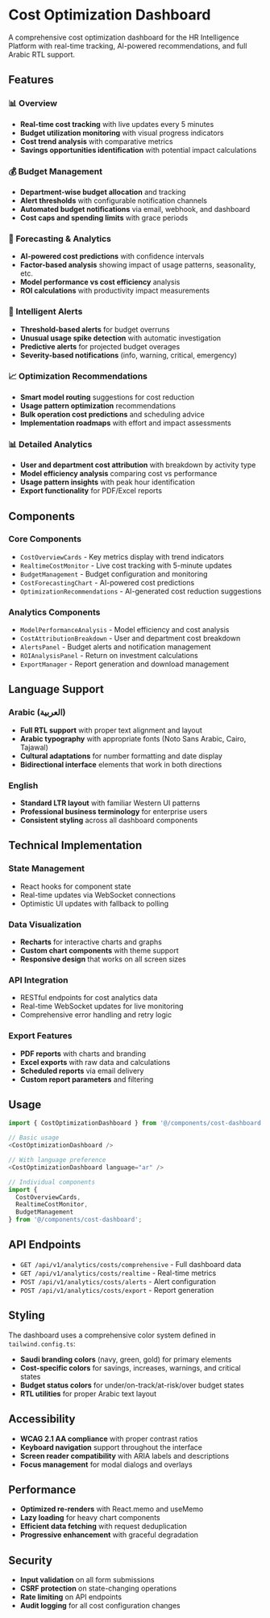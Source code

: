 # Cost Optimization Dashboard

A comprehensive cost optimization dashboard for the HR Intelligence Platform with real-time tracking, AI-powered recommendations, and full Arabic RTL support.

## Features

### 📊 Overview
- **Real-time cost tracking** with live updates every 5 minutes
- **Budget utilization monitoring** with visual progress indicators
- **Cost trend analysis** with comparative metrics
- **Savings opportunities identification** with potential impact calculations

### 💰 Budget Management
- **Department-wise budget allocation** and tracking
- **Alert thresholds** with configurable notification channels
- **Automated budget notifications** via email, webhook, and dashboard
- **Cost caps and spending limits** with grace periods

### 🔮 Forecasting & Analytics
- **AI-powered cost predictions** with confidence intervals
- **Factor-based analysis** showing impact of usage patterns, seasonality, etc.
- **Model performance vs cost efficiency** analysis
- **ROI calculations** with productivity impact measurements

### 🚨 Intelligent Alerts
- **Threshold-based alerts** for budget overruns
- **Unusual usage spike detection** with automatic investigation
- **Predictive alerts** for projected budget overages
- **Severity-based notifications** (info, warning, critical, emergency)

### 📈 Optimization Recommendations
- **Smart model routing** suggestions for cost reduction
- **Usage pattern optimization** recommendations
- **Bulk operation cost predictions** and scheduling advice
- **Implementation roadmaps** with effort and impact assessments

### 📊 Detailed Analytics
- **User and department cost attribution** with breakdown by activity type
- **Model efficiency analysis** comparing cost vs performance
- **Usage pattern insights** with peak hour identification
- **Export functionality** for PDF/Excel reports

## Components

### Core Components
- `CostOverviewCards` - Key metrics display with trend indicators
- `RealtimeCostMonitor` - Live cost tracking with 5-minute updates
- `BudgetManagement` - Budget configuration and monitoring
- `CostForecastingChart` - AI-powered cost predictions
- `OptimizationRecommendations` - AI-generated cost reduction suggestions

### Analytics Components
- `ModelPerformanceAnalysis` - Model efficiency and cost analysis
- `CostAttributionBreakdown` - User and department cost breakdown
- `AlertsPanel` - Budget alerts and notification management
- `ROIAnalysisPanel` - Return on investment calculations
- `ExportManager` - Report generation and download management

## Language Support

### Arabic (العربية)
- **Full RTL support** with proper text alignment and layout
- **Arabic typography** with appropriate fonts (Noto Sans Arabic, Cairo, Tajawal)
- **Cultural adaptations** for number formatting and date display
- **Bidirectional interface** elements that work in both directions

### English
- **Standard LTR layout** with familiar Western UI patterns
- **Professional business terminology** for enterprise users
- **Consistent styling** across all dashboard components

## Technical Implementation

### State Management
- React hooks for component state
- Real-time updates via WebSocket connections
- Optimistic UI updates with fallback to polling

### Data Visualization
- **Recharts** for interactive charts and graphs
- **Custom chart components** with theme support
- **Responsive design** that works on all screen sizes

### API Integration
- RESTful endpoints for cost analytics data
- Real-time WebSocket updates for live monitoring
- Comprehensive error handling and retry logic

### Export Features
- **PDF reports** with charts and branding
- **Excel exports** with raw data and calculations
- **Scheduled reports** via email delivery
- **Custom report parameters** and filtering

## Usage

```typescript
import { CostOptimizationDashboard } from '@/components/cost-dashboard';

// Basic usage
<CostOptimizationDashboard />

// With language preference
<CostOptimizationDashboard language="ar" />

// Individual components
import { 
  CostOverviewCards, 
  RealtimeCostMonitor,
  BudgetManagement 
} from '@/components/cost-dashboard';
```

## API Endpoints

- `GET /api/v1/analytics/costs/comprehensive` - Full dashboard data
- `GET /api/v1/analytics/costs/realtime` - Real-time metrics
- `POST /api/v1/analytics/costs/alerts` - Alert configuration
- `POST /api/v1/analytics/costs/export` - Report generation

## Styling

The dashboard uses a comprehensive color system defined in `tailwind.config.ts`:

- **Saudi branding colors** (navy, green, gold) for primary elements
- **Cost-specific colors** for savings, increases, warnings, and critical states
- **Budget status colors** for under/on-track/at-risk/over budget states
- **RTL utilities** for proper Arabic text layout

## Accessibility

- **WCAG 2.1 AA compliance** with proper contrast ratios
- **Keyboard navigation** support throughout the interface
- **Screen reader compatibility** with ARIA labels and descriptions
- **Focus management** for modal dialogs and overlays

## Performance

- **Optimized re-renders** with React.memo and useMemo
- **Lazy loading** for heavy chart components
- **Efficient data fetching** with request deduplication
- **Progressive enhancement** with graceful degradation

## Security

- **Input validation** on all form submissions
- **CSRF protection** on state-changing operations
- **Rate limiting** on API endpoints
- **Audit logging** for all cost configuration changes